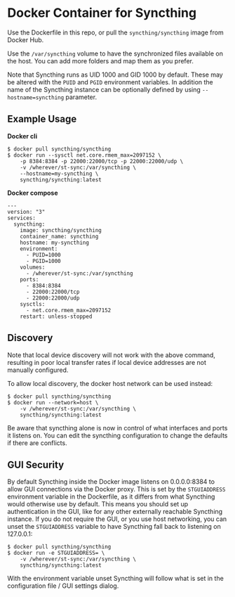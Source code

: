 # Docker Container for Syncthing

Use the Dockerfile in this repo, or pull the `syncthing/syncthing` image
from Docker Hub.

Use the `/var/syncthing` volume to have the synchronized files available on the
host. You can add more folders and map them as you prefer.

Note that Syncthing runs as UID 1000 and GID 1000 by default. These may be
altered with the ``PUID`` and ``PGID`` environment variables. In addition
the name of the Syncthing instance can be optionally defined by using
``--hostname=syncthing`` parameter.

## Example Usage

**Docker cli**
```
$ docker pull syncthing/syncthing
$ docker run --sysctl net.core.rmem_max=2097152 \
    -p 8384:8384 -p 22000:22000/tcp -p 22000:22000/udp \
    -v /wherever/st-sync:/var/syncthing \
    --hostname=my-syncthing \
    syncthing/syncthing:latest
```

**Docker compose**
```
---
version: "3"
services:
  syncthing:
    image: syncthing/syncthing
    container_name: syncthing
    hostname: my-syncthing
    environment:
      - PUID=1000
      - PGID=1000
    volumes:
      - /wherever/st-sync:/var/syncthing
    ports:
      - 8384:8384
      - 22000:22000/tcp
      - 22000:22000/udp
    sysctls:
      - net.core.rmem_max=2097152
    restart: unless-stopped
```

## Discovery

Note that local device discovery will not work with the above command,
resulting in poor local transfer rates if local device addresses are not
manually configured.

To allow local discovery, the docker host network can be used instead:

```
$ docker pull syncthing/syncthing
$ docker run --network=host \
    -v /wherever/st-sync:/var/syncthing \
    syncthing/syncthing:latest
```

Be aware that syncthing alone is now in control of what interfaces and ports it
listens on. You can edit the syncthing configuration to change the defaults if
there are conflicts.

## GUI Security

By default Syncthing inside the Docker image listens on 0.0.0.0:8384 to
allow GUI connections via the Docker proxy. This is set by the
`STGUIADDRESS` environment variable in the Dockerfile, as it differs from
what Syncthing would otherwise use by default. This means you should set up
authentication in the GUI, like for any other externally reachable Syncthing
instance. If you do not require the GUI, or you use host networking, you can
unset the `STGUIADDRESS` variable to have Syncthing fall back to listening
on 127.0.0.1:

```
$ docker pull syncthing/syncthing
$ docker run -e STGUIADDRESS= \
    -v /wherever/st-sync:/var/syncthing \
    syncthing/syncthing:latest
```

With the environment variable unset Syncthing will follow what is set in the
configuration file / GUI settings dialog.
